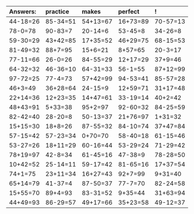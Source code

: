 | Answers: | practice | makes | perfect | ! |
| :--- | :--- | :--- | :--- | :--- |
| 44-18=26 | 85-34=51 | 54+13=67 | 16+73=89 | 70-57=13 | 
| 78-0=78 | 90-83=7 | 20-14=6 | 53-45=8 | 34-26=8 | 
| 59-30=29 | 43+42=85 | 17+35=52 | 46+29=75 | 68-15=53 | 
| 81-49=32 | 88+7=95 | 15+6=21 | 8+57=65 | 20-3=17 | 
| 77-11=66 | 26-0=26 | 84-55=29 | 12+17=29 | 37+9=46 | 
| 64-32=32 | 46-36=10 | 64-31=33 | 56-1=55 | 87+12=99 | 
| 97-72=25 | 77-4=73 | 57+42=99 | 94-53=41 | 85-57=28 | 
| 46+3=49 | 36+28=64 | 24-15=9 | 12+59=71 | 31+17=48 | 
| 22+14=36 | 12+23=35 | 14+47=61 | 33-19=14 | 40+2=42 | 
| 48+43=91 | 5+33=38 | 95+2=97 | 92-60=32 | 84-25=59 | 
| 82-42=40 | 28-20=8 | 50-13=37 | 21+76=97 | 1+31=32 | 
| 15+15=30 | 18+8=26 | 87-55=32 | 84-10=74 | 37+47=84 | 
| 57-15=42 | 57-23=34 | 0+70=70 | 58-40=18 | 61-15=46 | 
| 53-27=26 | 18+11=29 | 60-16=44 | 53-29=24 | 71-29=42 | 
| 78+19=97 | 42-8=34 | 61-45=16 | 47-38=9 | 78-28=50 | 
| 10+42=52 | 25-14=11 | 59-17=42 | 81-65=16 | 17+37=54 | 
| 74+1=75 | 23+11=34 | 16+27=43 | 92+7=99 | 9+31=40 | 
| 65+14=79 | 41-37=4 | 87-50=37 | 77-7=70 | 82-24=58 | 
| 15+55=70 | 89+4=93 | 83-31=52 | 9+35=44 | 31+63=94 | 
| 44+49=93 | 86-29=57 | 49+17=66 | 35+23=58 | 49-12=37 | 
